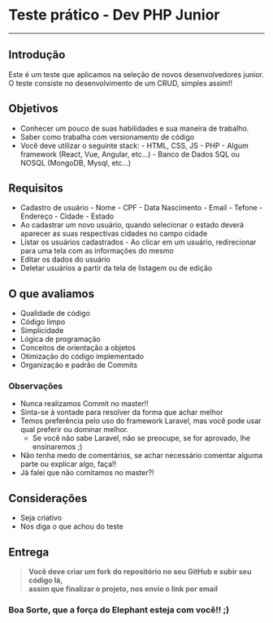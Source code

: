# Teste prático - Dev PHP Junior

---

## Introdução

Este é um teste que aplicamos na seleção de novos desenvolvedores junior.  
 O teste consiste no desenvolvimento de um CRUD, simples assim!!

## Objetivos

- Conhecer um pouco de suas habilidades e sua maneira de trabalho.
- Saber como trabalha com versionamento de código
- Você deve utilizar o seguinte stack: - HTML, CSS, JS - PHP - Algum framework (React, Vue, Angular, etc...) - Banco de Dados SQL ou NOSQL (MongoDB, Mysql, etc...)

## Requisitos

- Cadastro de usuário - Nome - CPF - Data Nascimento - Email - Tefone - Endereço - Cidade - Estado
- Ao cadastrar um novo usuário, quando selecionar o estado deverá aparecer as suas respectivas cidades no campo cidade
- Listar os usuários cadastrados - Ao clicar em um usuário, redirecionar para uma tela com as informações do mesmo
- Editar os dados do usuário
- Deletar usuários a partir da tela de listagem ou de edição

## O que avaliamos

- Qualidade de código
- Código limpo
- Simplicidade
- Lógica de programação
- Conceitos de orientação a objetos
- Otimização do código implementado
- Organização e padrão de Commits

### Observações

- Nunca realizamos Commit no master!!
- Sinta-se à vontade para resolver da forma que achar melhor
- Temos preferência pelo uso do framework Laravel, mas você pode usar qual preferir ou dominar melhor.  
   - Se você não sabe Laravel, não se preocupe, se for aprovado, lhe ensinaremos ;)
- Não tenha medo de comentários, se achar necessário comentar alguma parte ou explicar algo, faça!!
- Já falei que não comitamos no master?!

## Considerações

- Seja criativo
- Nos diga o que achou do teste

## Entrega

> **Você deve criar um fork do repositório no seu GitHub e subir seu código lá,**  
>  **assim que finalizar o projeto, nos envie o link por email**

### Boa Sorte, que a força do Elephant esteja com você!! ;)
